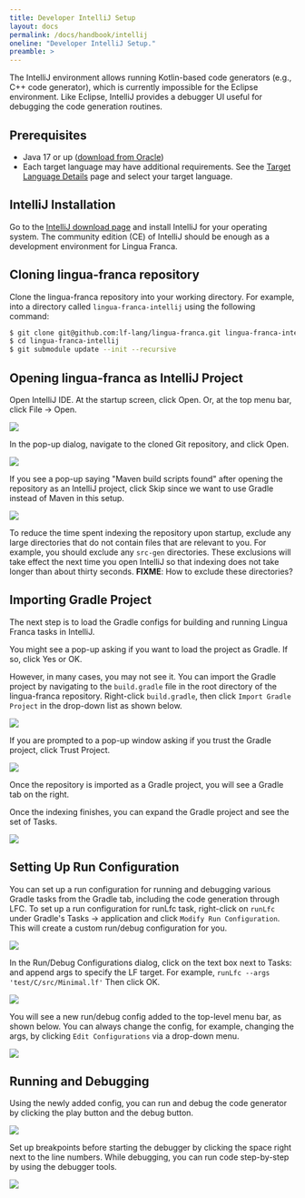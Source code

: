 ```yaml
---
title: Developer IntelliJ Setup
layout: docs
permalink: /docs/handbook/intellij
oneline: "Developer IntelliJ Setup."
preamble: >
---
```


The IntelliJ environment allows running Kotlin-based code generators (e.g., C++ code generator), which is currently impossible for the Eclipse environment.
Like Eclipse, IntelliJ provides a debugger UI useful for debugging the code generation routines.

## Prerequisites

- Java 17 or up ([download from Oracle](https://www.oracle.com/java/technologies/downloads/))
- Each target language may have additional requirements. See the [Target Language Details](/docs/handbook/target-language-details#requirements) page and select your target language.

## IntelliJ Installation

Go to the [IntelliJ download page](https://www.jetbrains.com/idea/download/) and install IntelliJ for your operating system.
The community edition (CE) of IntelliJ should be enough as a development environment for Lingua Franca.

## Cloning lingua-franca repository

Clone the lingua-franca repository into your working directory.
For example, into a directory called `lingua-franca-intellij` using the following command:

```sh
$ git clone git@github.com:lf-lang/lingua-franca.git lingua-franca-intellij
$ cd lingua-franca-intellij
$ git submodule update --init --recursive
```

## Opening lingua-franca as IntelliJ Project

Open IntelliJ IDE. At the startup screen, click Open.
Or, at the top menu bar, click File -> Open.

![](../../../../../img/intellij/startup_screen.png)

In the pop-up dialog, navigate to the cloned Git repository, and click Open.

![](../../../../../img/intellij/open_project.png)

If you see a pop-up saying "Maven build scripts found" after opening the repository as an IntelliJ project, click Skip since we want to use Gradle instead of Maven in this setup.

![](../../../../../img/intellij/skip_maven_build.png)

To reduce the time spent indexing the repository upon startup, exclude any large directories that do not contain files that are relevant to you. For example, you should exclude any `src-gen` directories. These exclusions will take effect the next time you open IntelliJ so that indexing does not take longer than about thirty seconds. **FIXME**: How to exclude these directories?

## Importing Gradle Project

The next step is to load the Gradle configs for building and running Lingua Franca tasks in IntelliJ.

You might see a pop-up asking if you want to load the project as Gradle.
If so, click Yes or OK.

However, in many cases, you may not see it.
You can import the Gradle project by navigating to the `build.gradle` file in the root directory of the lingua-franca repository.
Right-click `build.gradle`, then click `Import Gradle Project` in the drop-down list as shown below.

![](../../../../../img/intellij/import_gradle_project.png)

If you are prompted to a pop-up window asking if you trust the Gradle project, click Trust Project.

![](../../../../../img/intellij/trust_gradle_project.png)

Once the repository is imported as a Gradle project, you will see a Gradle tab on the right.

Once the indexing finishes, you can expand the Gradle project and see the set of Tasks.

![](../../../../../img/intellij/expand_gradle_tab.png)

## Setting Up Run Configuration

You can set up a run configuration for running and debugging various Gradle tasks from the Gradle tab, including the code generation through LFC.
To set up a run configuration for runLfc task, right-click on `runLfc` under Gradle's Tasks -> application and click `Modify Run Configuration`. This will create a custom run/debug configuration for you.

![](../../../../../img/intellij/modify_run_config.png)

In the Run/Debug Configurations dialog, click on the text box next to Tasks: and append args to specify the LF target. For example, `runLfc --args 'test/C/src/Minimal.lf'` Then click OK.

![](../../../../../img/intellij/run_config_lf_program.png)

You will see a new run/debug config added to the top-level menu bar, as shown below.
You can always change the config, for example, changing the args, by clicking `Edit Configurations` via a drop-down menu.

![](../../../../../img/intellij/new_runlfc_config.png)

## Running and Debugging

Using the newly added config, you can run and debug the code generator by clicking the play button and the debug button.

![](../../../../../img/intellij/run_debug_buttons.png)

Set up breakpoints before starting the debugger by clicking the space right next to the line numbers.
While debugging, you can run code step-by-step by using the debugger tools.

![](../../../../../img/intellij/debugger_screen.png)
